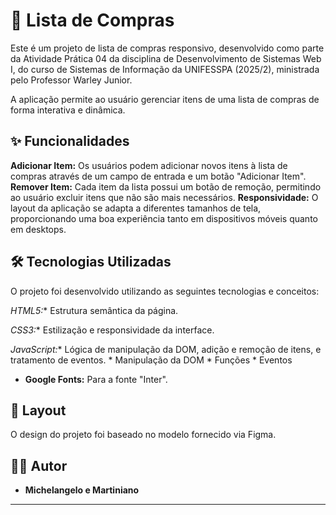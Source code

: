 # 📝 Lista de Compras

Este é um projeto de lista de compras responsivo, desenvolvido como parte da Atividade Prática 04 da disciplina de Desenvolvimento de Sistemas Web I, do curso de Sistemas de Informação da UNIFESSPA (2025/2), ministrada pelo Professor Warley Junior. 

A aplicação permite ao usuário gerenciar itens de uma lista de compras de forma interativa e dinâmica. 

## ✨ Funcionalidades

**Adicionar Item:** Os usuários podem adicionar novos itens à lista de compras através de um campo de entrada e um botão "Adicionar Item". 
**Remover Item:** Cada item da lista possui um botão de remoção, permitindo ao usuário excluir itens que não são mais necessários. 
**Responsividade:** O layout da aplicação se adapta a diferentes tamanhos de tela, proporcionando uma boa experiência tanto em dispositivos móveis quanto em desktops. 

## 🛠️ Tecnologias Utilizadas

O projeto foi desenvolvido utilizando as seguintes tecnologias e conceitos:

 *HTML5:** Estrutura semântica da página.

 *CSS3:** Estilização e responsividade da interface.

 *JavaScript:** Lógica de manipulação da DOM, adição e remoção de itens, e tratamento de eventos. 
    * Manipulação da DOM 
    * Funções 
    * Eventos 
* **Google Fonts:** Para a fonte "Inter".

## 🎨 Layout

O design do projeto foi baseado no modelo fornecido via Figma. 

## 👨‍💻 Autor

* **Michelangelo e Martiniano**

---

